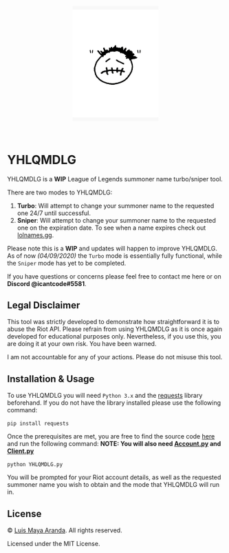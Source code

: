<br>

<p align="center">
<a href="https://github.com/3SUM"><img width="200" src="./logo/cactus.jpg" alt="Cactus logo"></a>
</p>

<br>

# YHLQMDLG

YHLQMDLG is a **WIP** League of Legends summoner name turbo/sniper tool.

There are two modes to YHLQMDLG:

1. **Turbo**: Will attempt to change your summoner name to the requested one 24/7 until successful.
2. **Sniper**: Will attempt to change your summoner name to the requested one on the expiration date.
To see when a name expires check out [lolnames.gg](https://lolnames.gg/en/).

Please note this is a **WIP** and updates will happen to improve YHLQMDLG. As of now *(04/09/2020)*
the `Turbo` mode is essentially fully functional, while the `Sniper` mode has yet to be completed.

If you have questions or concerns please feel free to contact me here or on **Discord @icantcode#5581**.

## Legal Disclaimer

This tool was strictly developed to demonstrate how straightforward it is to abuse the Riot API.
Please refrain from using YHLQMDLG as it is once again developed for educational purposes only. Nevertheless, if you use this, you are doing it at your own risk. You have been warned.

I am not accountable for any of your actions. Please do not misuse this tool.

## Installation & Usage

To use YHLQMDLG you will need `Python 3.x` and the [requests](https://requests.readthedocs.io/en/master/)
library beforehand. If you do not have the library installed please use the following command:

```
pip install requests
```

Once the prerequisites are met, you are free to find the source code [here](https://github.com/3SUM/YHLQMDLG/tree/master/src) and run the following command: **NOTE: You will also need [Account.py](https://github.com/3SUM/YHLQMDLG/blob/master/src/Account.py) and [Client.py](https://github.com/3SUM/YHLQMDLG/blob/master/src/Client.py)**

```
python YHLQMDLG.py
```

You will be prompted for your Riot account details, as well as the requested summoner name you wish to
obtain and the mode that YHLQMDLG will run in.


## License

&copy; [Luis Maya Aranda](https://github.com/3SUM). All rights reserved.

Licensed under the MIT License.
